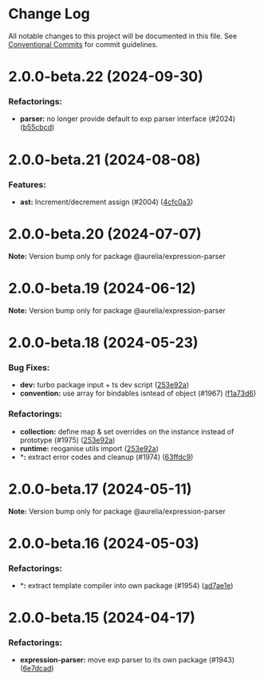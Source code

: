 # Change Log

All notable changes to this project will be documented in this file.
See [Conventional Commits](https://conventionalcommits.org) for commit guidelines.

<a name="2.0.0-beta.22"></a>
# 2.0.0-beta.22 (2024-09-30)

### Refactorings:

* **parser:** no longer provide default to exp parser interface (#2024) ([b55cbcd](https://github.com/aurelia/aurelia/commit/b55cbcd))

<a name="2.0.0-beta.21"></a>
# 2.0.0-beta.21 (2024-08-08)

### Features:

* **ast:** Increment/decrement assign (#2004) ([4cfc0a3](https://github.com/aurelia/aurelia/commit/4cfc0a3))

<a name="2.0.0-beta.20"></a>
# 2.0.0-beta.20 (2024-07-07)

**Note:** Version bump only for package @aurelia/expression-parser

<a name="2.0.0-beta.19"></a>
# 2.0.0-beta.19 (2024-06-12)

**Note:** Version bump only for package @aurelia/expression-parser

<a name="2.0.0-beta.18"></a>
# 2.0.0-beta.18 (2024-05-23)

### Bug Fixes:

* **dev:** turbo package input + ts dev script ([253e92a](https://github.com/aurelia/aurelia/commit/253e92a))
* **convention:** use array for bindables isntead of object (#1967) ([f1a73d6](https://github.com/aurelia/aurelia/commit/f1a73d6))


### Refactorings:

* **collection:** define map & set overrides on the instance instead of prototype (#1975) ([253e92a](https://github.com/aurelia/aurelia/commit/253e92a))
* **runtime:** reoganise utils import ([253e92a](https://github.com/aurelia/aurelia/commit/253e92a))
* ***:** extract error codes and cleanup (#1974) ([63ffdc9](https://github.com/aurelia/aurelia/commit/63ffdc9))

<a name="2.0.0-beta.17"></a>
# 2.0.0-beta.17 (2024-05-11)

**Note:** Version bump only for package @aurelia/expression-parser

<a name="2.0.0-beta.16"></a>
# 2.0.0-beta.16 (2024-05-03)

### Refactorings:

* ***:** extract template compiler into own package (#1954) ([ad7ae1e](https://github.com/aurelia/aurelia/commit/ad7ae1e))

<a name="2.0.0-beta.15"></a>
# 2.0.0-beta.15 (2024-04-17)

### Refactorings:

* **expression-parser:** move exp parser to its own package (#1943) ([6e7dcad](https://github.com/aurelia/aurelia/commit/6e7dcad))

